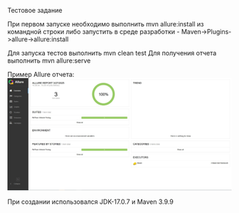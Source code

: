 Тестовое задание

При первом запуске необходимо выполнить mvn allure:install из командной строки
либо запустить в среде разработки - Maven->Plugins->allure->allure:install

Для запуска тестов выполнить mvn clean test
Для получения отчета выполнить mvn allure:serve

Пример Allure отчета:
![alt text](https://github.com/Mosfett1975/rmteam/blob/master/img/allure.jpg?raw=true)

При создании использовался JDK-17.0.7 и Maven 3.9.9
